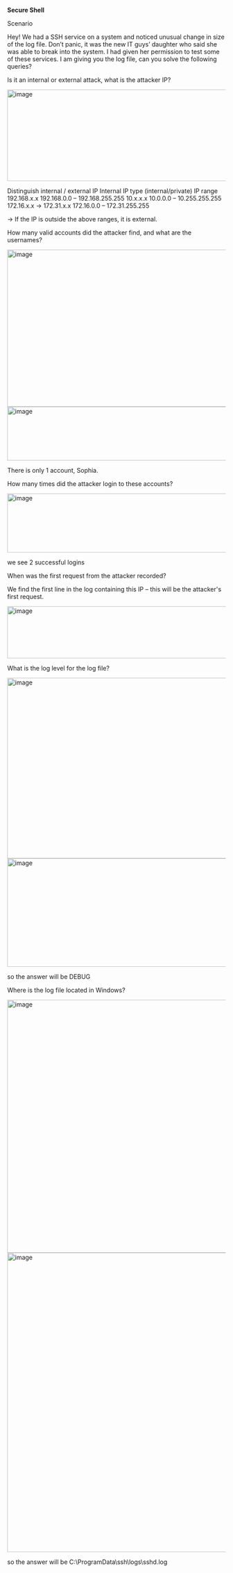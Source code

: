 **Secure Shell**

Scenario

Hey! We had a SSH service on a system and noticed unusual change in size of the log file.
Don’t panic, it was the new IT guys’ daughter who said she was able to break into the system.
I had given her permission to test some of these services. I am giving you the log file, can you solve the following queries?

Is it an internal or external attack, what is the attacker IP? 

<img width="1450" height="211" alt="image" src="https://github.com/user-attachments/assets/0de80ae2-8ecd-4150-b81e-690474d719cb" />

 Distinguish internal / external IP
Internal IP type (internal/private) IP range
192.168.x.x 192.168.0.0 – 192.168.255.255
10.x.x.x 10.0.0.0 – 10.255.255.255
172.16.x.x → 172.31.x.x 172.16.0.0 – 172.31.255.255

→ If the IP is outside the above ranges, it is external.


How many valid accounts did the attacker find, and what are the usernames?

<img width="1249" height="362" alt="image" src="https://github.com/user-attachments/assets/650abe71-0146-472f-bc94-d653dadc1fb3" />

<img width="1036" height="124" alt="image" src="https://github.com/user-attachments/assets/291dc2fc-6cfa-427b-9047-bea48a9edb1d" />


There is only 1 account, Sophia.

How many times did the attacker login to these accounts? 

<img width="1228" height="136" alt="image" src="https://github.com/user-attachments/assets/36e22eed-447b-45cb-b250-ef751dbf5968" />

we see 2 successful logins


When was the first request from the attacker recorded? 

We find the first line in the log containing this IP – this will be the attacker's first request.

<img width="972" height="120" alt="image" src="https://github.com/user-attachments/assets/acac62a3-f86d-47c9-9706-87a5bdc23b42" />

What is the log level for the log file? 


<img width="1106" height="416" alt="image" src="https://github.com/user-attachments/assets/7b72e6f4-d165-4c53-920a-9bcc7e0e0088" />

<img width="1359" height="250" alt="image" src="https://github.com/user-attachments/assets/76ae3087-569b-4005-9362-51fe3fe7b5c8" />

so the answer will be DEBUG


Where is the log file located in Windows?

<img width="1431" height="583" alt="image" src="https://github.com/user-attachments/assets/1d4f142b-6858-46dc-9e36-edc77f165adb" />

<img width="745" height="690" alt="image" src="https://github.com/user-attachments/assets/5f3feaff-d76e-48e5-a9bc-86b0b4baf479" />


so the answer will be C:\ProgramData\ssh\logs\sshd.log

